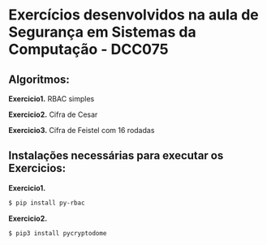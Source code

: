 # Exercícios desenvolvidos na aula de Segurança em Sistemas da Computação - DCC075

## Algoritmos:

**Exercicio1.** RBAC simples

**Exercicio2.** Cifra de Cesar

**Exercicio3.** Cifra de Feistel com 16 rodadas

## Instalações necessárias para executar os Exercicios:

**Exercicio1.** 

```bash
$ pip install py-rbac
```

**Exercicio2.** 

```bash
$ pip3 install pycryptodome
```

